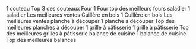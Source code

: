 1 couteau
Top 3 des couteaux
Four
1 Four
top des meilleurs fours
saladier
1 saladier
Les meilleures ventes
Cuillère en bois
1 Cuillère en bois
Les meilleures ventes
planche à découper
1 planche à découper
Top des meilleures planches à découper
1 grille à pâtisserie
1 grille à pâtisserie
Top des meilleures grilles à pâtisserie
balance de cuisine
1 balance de cuisine
Top des meilleures balances
